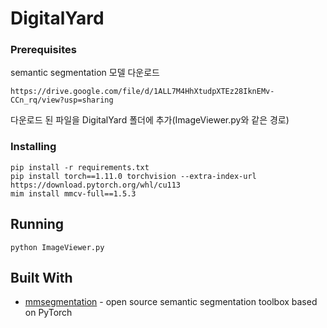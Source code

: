 # DigitalYard

### Prerequisites

semantic segmentation 모델 다운로드

```
https://drive.google.com/file/d/1ALL7M4HhXtudpXTEz28IknEMv-CCn_rq/view?usp=sharing
```
다운로드 된 파일을 DigitalYard 폴더에 추가(ImageViewer.py와 같은 경로)


### Installing

```
pip install -r requirements.txt
pip install torch==1.11.0 torchvision --extra-index-url https://download.pytorch.org/whl/cu113
mim install mmcv-full==1.5.3
```


## Running

```
python ImageViewer.py

```
## Built With

* [mmsegmentation](https://github.com/open-mmlab/mmsegmentation) - open source semantic segmentation toolbox based on PyTorch


